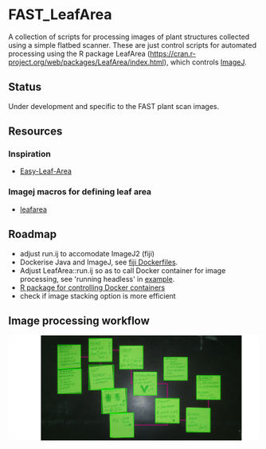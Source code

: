 # FAST_LeafArea
A collection of scripts for processing images of plant structures collected using a simple flatbed scanner. These are just control scripts for automated processing using the R package LeafArea (https://cran.r-project.org/web/packages/LeafArea/index.html), which controls [ImageJ](http://rsb.info.nih.gov/ij/).

## Status
Under development and specific to the FAST plant scan images.

## Resources

### Inspiration

+ [Easy-Leaf-Area](https://github.com/heaslon/Easy-Leaf-Area)

### Imagej macros for defining leaf area

+ [leafarea](https://github.com/bblonder/leafarea/blob/master/Code%20-%20ImageJ/Leaf%20area.txt)

## Roadmap
+ adjust run.ij to accomodate ImageJ2 (fiji) 
+ Dockerise Java and ImageJ, see [fiji Dockerfiles](https://github.com/fiji/dockerfiles/tree/61b5365e56b7982825292b7557aff302c7de4bda).
+ Adjust LeafArea::run.ij so as to call Docker container for image processing, see 'running headless' in [example](http://imagej.net/Docker).
+ [R package for controlling Docker containers](www.github.com/wch/harbor)
+ check if image stacking option is more efficient

## Image processing workflow
![My image](./mindmap_LeafArea.png)

